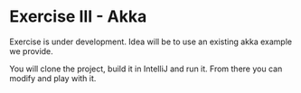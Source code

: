 # Exercise III - Akka

Exercise is under development.  Idea will be to use an existing akka example we provide.

You will clone the project, build it in IntelliJ and run it.  From there you can modify and play with it.